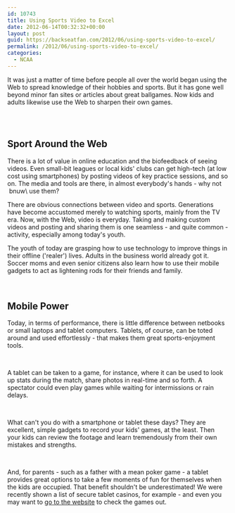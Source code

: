 ```yaml
---
id: 10743
title: Using Sports Video to Excel
date: 2012-06-14T00:32:32+00:00
layout: post
guid: https://backseatfan.com/2012/06/using-sports-video-to-excel/
permalink: /2012/06/using-sports-video-to-excel/
categories:
  - NCAA
---
```


<div class="entry">
  <p>
    It was just a matter of time before people all over the world began using the Web to spread knowledge of their hobbies and sports. But it has gone well beyond minor fan sites or articles about great ballgames. Now kids and adults likewise use the Web to sharpen their own games.
  </p>

  <p>
    <img alt="" src="http://content.adzz.comhttps://c2.staticflickr.com/6/5040/5877883915_9691046b72_b.jpg" />
  </p>

  <p>
    &nbsp;
  </p>

  <h2>
    Sport Around the Web
  </h2>

  <p>
    There is a lot of value in online education and the biofeedback of seeing videos. Even small-bit leagues or local kids' clubs can get high-tech (at low cost using smartphones) by posting videos of key practice sessions, and so on. The media and tools are there, in almost everybody's hands - why not &nbsp;bnuw\ use them?
  </p>

  <p>
    There are obvious connections between video and sports. Generations have become accustomed merely to watching sports, mainly from the TV era. Now, with the Web, video is everyday. Taking and making custom videos and posting and sharing them is one seamless - and quite common - activity, especially among today's youth.
  </p>

  <p>
    The youth of today are grasping how to use technology to improve things in their offline ('realer') lives. Adults in the business world already got it. Soccer moms and even senior citizens also learn how to use their mobile gadgets to act as lightening rods for their friends and family.
  </p>

  <p>
    &nbsp;
  </p>

  <h2>
    Mobile Power
  </h2>

  <p>
    Today, in terms of performance, there is little difference between netbooks or small laptops and tablet computers. Tablets, of course, can be toted around and used effortlessly - that makes them great sports-enjoyment tools.
  </p>

  <p>
    &nbsp;
  </p>

  <p>
    A tablet can be taken to a game, for instance, where it can be used to look up stats during the match, share photos in real-time and so forth. A spectator could even play games while waiting for intermissions or rain delays.
  </p>

  <p>
    &nbsp;
  </p>

  <p>
    What can't you do with a smartphone or tablet these days? They are excellent, simple gadgets to record your kids' games, at the least. Then your kids can review the footage and learn tremendously from their own mistakes and strengths.
  </p>

  <p>
    &nbsp;
  </p>

  <p>
    And, for parents - such as a father with a mean poker game - a tablet provides great options to take a few moments of fun for themselves when the kids are occupied. That benefit shouldn't be underestimated! We were recently shown a list of secure tablet casinos, for example - and even you may want to <a href="https://www.classycasinos.co.uk/tablet-casinos/">go to the website</a> to check the games out.
  </p>

  <p>
    &nbsp;
  </p>
</div>
